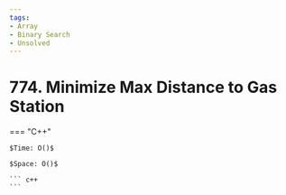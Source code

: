 ```yaml
---
tags:
- Array
- Binary Search
- Unsolved
---
```



# 774. Minimize Max Distance to Gas Station

=== "C++"

    $Time: O()$

    $Space: O()$

    ``` c++
    ```